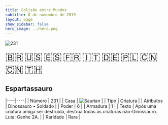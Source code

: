 ```yaml
---
title: Colisão entre Mundos
subtitle: 8 de novembro de 2019
layout: page
show_sidebar: false
hero_image: ../hero.png
---
```


![231](https://cdn.keyforgegame.com/media/card_front/pt/452_231_64J8W669MQR_pt.png)

<span title="Português" style="font-size: 32px;cursor: pointer;" onclick="javascript:document.querySelector('img[alt=\'231\']').src=document.querySelector('img[alt=\'231\']').src.replace(/card_front\/[^/]+/, 'card_front/pt').replace(/_[^/.0-9]+\.png/, '_pt.png')">🇧🇷</span>
<span title="English" style="font-size: 32px;cursor: pointer;" onclick="javascript:document.querySelector('img[alt=\'231\']').src=document.querySelector('img[alt=\'231\']').src.replace(/card_front\/[^/]+/, 'card_front/en').replace(/_[^/.0-9]+\.png/, '_en.png')">🇺🇸</span>
<span title="Español" style="font-size: 32px;cursor: pointer;" onclick="javascript:document.querySelector('img[alt=\'231\']').src=document.querySelector('img[alt=\'231\']').src.replace(/card_front\/[^/]+/, 'card_front/es').replace(/_[^/.0-9]+\.png/, '_es.png')">🇪🇸</span>
<span title="Français" style="font-size: 32px;cursor: pointer;" onclick="javascript:document.querySelector('img[alt=\'231\']').src=document.querySelector('img[alt=\'231\']').src.replace(/card_front\/[^/]+/, 'card_front/fr').replace(/_[^/.0-9]+\.png/, '_fr.png')">🇫🇷</span>
<span title="Italiano" style="font-size: 32px;cursor: pointer;" onclick="javascript:document.querySelector('img[alt=\'231\']').src=document.querySelector('img[alt=\'231\']').src.replace(/card_front\/[^/]+/, 'card_front/it').replace(/_[^/.0-9]+\.png/, '_it.png')">🇮🇹</span>
<span title="Deutsche" style="font-size: 32px;cursor: pointer;" onclick="javascript:document.querySelector('img[alt=\'231\']').src=document.querySelector('img[alt=\'231\']').src.replace(/card_front\/[^/]+/, 'card_front/de').replace(/_[^/.0-9]+\.png/, '_de.png')">🇩🇪</span>
<span title="Polskie" style="font-size: 32px;cursor: pointer;" onclick="javascript:document.querySelector('img[alt=\'231\']').src=document.querySelector('img[alt=\'231\']').src.replace(/card_front\/[^/]+/, 'card_front/pl').replace(/_[^/.0-9]+\.png/, '_pl.png')">🇵🇱</span>
<span title="简体中文" style="font-size: 32px;cursor: pointer;" onclick="javascript:document.querySelector('img[alt=\'231\']').src=document.querySelector('img[alt=\'231\']').src.replace(/card_front\/[^/]+/, 'card_front/zh-hans').replace(/_[^/.0-9]+\.png/, '_zh-hans.png')">🇨🇳</span>
<span title="繁體中文" style="font-size: 32px;cursor: pointer;" onclick="javascript:document.querySelector('img[alt=\'231\']').src=document.querySelector('img[alt=\'231\']').src.replace(/card_front\/[^/]+/, 'card_front/zh-hant').replace(/_[^/.0-9]+\.png/, '_zh-hant.png')">🇨🇳</span>
<span title="ไทย" style="font-size: 32px;cursor: pointer;" onclick="javascript:document.querySelector('img[alt=\'231\']').src=document.querySelector('img[alt=\'231\']').src.replace(/card_front\/[^/]+/, 'card_front/th').replace(/_[^/.0-9]+\.png/, '_th.png')">🇹🇭</span>

## Espartassauro

|----|----|
| Número | 231 |
| Casa | ![Saurian](https://archonarcana.com/images/thumb/9/9e/Saurian_P.png/22px-Saurian_P.png "Sauro") |
| Tipo | Criatura |
| Atributos | Dinossauro • Soldado |
| Poder | 6 |
| Armadura | 1 |
| Texto | Após uma criatura amiga ser destruída, destrua todas as criaturas não-Dinossauro. Luta: Ganhe 2A. |
| Raridade | Rara |
